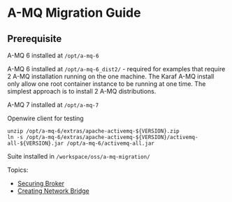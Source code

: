 # A-MQ Migration Guide

## Prerequisite

A-MQ 6 installed at `/opt/a-mq-6`

A-MQ 6 installed at `/opt/a-mq-6_dist2/` - required for examples that require 2 A-MQ installation running on the one machine. The Karaf A-MQ install only allow one root container instance to be running at one time. The simplest approach is to install 2 A-MQ distributions. 

A-MQ 7 installed at `/opt/a-mq-7`

Openwire client for testing

	unzip /opt/a-mq-6/extras/apache-activemq-${VERSION}.zip
	ln -s /opt/a-mq-6/extras/apache-activemq-${VERSION}/activemq-all-${VERSION}.jar /opt/a-mq-6/activemq-all.jar

Suite installed in `/workspace/oss/a-mq-migration/`

Topics:

* [Securing Broker](security)
* [Creating Network Bridge](network)



